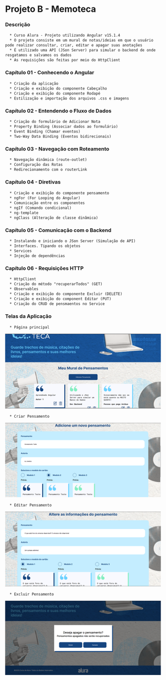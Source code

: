 # Projeto B - Memoteca

### Descrição
      * Curso Alura - Projeto utilizando Angular v15.1.4
      * O projeto consiste em um mural de notas/ideias em que o usuário pode realizar consultar, criar, editar e apagar suas anotações
      * É utilizado uma API (JSon Server) para simular o backend de onde resgatamos e salvamos os dados
      * As requisições são feitas por meio do HttpClient

### Capítulo 01 - Conhecendo o Angular
      * Criação da aplicação
      * Criação e exibição do componente Cabeçalho
      * Criação e exibição do componente Rodapé
      * Estilização e importação dos arquivos .css e imagens

### Capítulo 02 - Entendendo o Fluxo de Dados
      * Criação do formulário de Adicionar Nota
      * Property Binding (Associar dados ao formulário)
      * Event Binding (Chamar eventos)
      * Two-Way Data Binding (Eventos bidirecionais)

### Capítulo 03 - Navegação com Roteamento
      * Navegação dinâmica (route-outlet)
      * Configuração das Rotas
      * Redirecionamento com o routerLink

### Capítulo 04 - Diretivas
      * Criação e exibição do componente pensamento
      * ngFor (For Looping do Angular)
      * Comunicação entre os componentes
      * ngIf (Comando condicional)
      * ng-template
      * ngClass (Alteração de classe dinâmica)

### Capítulo 05 - Comunicação com o Backend
      * Instalando e iniciando o JSon Server (Simulação de API)
      * Interfaces. Tipando os objetos
      * Services
      * Injeção de dependências

### Capítulo 06 - Requisições HTTP
      * HttpClient
      * Criação do método "recuperarTodos" (GET)
      * Observables
      * Criação e exibição do componente Excluir (DELETE)
      * Criação e exibição do component Editar (PUT)
      * Criação do CRUD de pensmaentos no Service

### Telas da Aplicação
      * Página principal
![](Telas/Tela-Principal.PNG?raw=true)


      * Criar Pensamento
![](Telas/Tela-Criar.PNG?raw=true)


      * Editar Pensamento
![](Telas/Tela-Editar.PNG?raw=true)


      * Excluir Pensamento
![](Telas/Tela-Excluir.PNG?raw=true)
